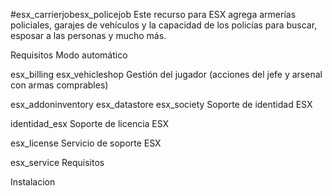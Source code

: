 #esx_carrierjobesx_policejob
Este recurso para ESX agrega armerías policiales, garajes de vehículos y la capacidad de los policías para buscar, esposar a las personas y mucho más.

Requisitos
Modo automático

esx_billing
esx_vehicleshop
Gestión del jugador (acciones del jefe y arsenal con armas comprables)

esx_addoninventory
esx_datastore
esx_society
Soporte de identidad ESX

identidad_esx
Soporte de licencia ESX

esx_license
Servicio de soporte ESX

esx_service
Requisitos

Instalacion
